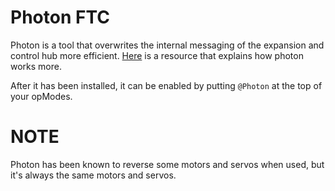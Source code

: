 # Photon FTC

Photon is a tool that overwrites the internal messaging of the expansion and control hub more efficient. [Here](https://blog.eeshwark.com/robotblog/photonftc-basic-explanation) is a resource that explains how photon works more.

After it has been installed, it can be enabled by putting `@Photon` at the top of your opModes.

# NOTE
Photon has been known to reverse some motors and servos when used, but it's always the same motors and servos.